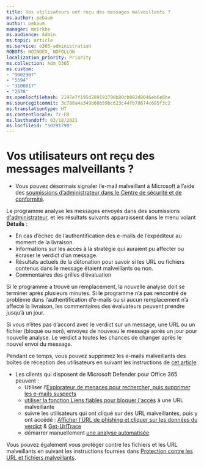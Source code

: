 ```yaml
---
title: Vos utilisateurs ont reçu des messages malveillants ?
ms.author: pebaum
author: pebaum
manager: mnirkhe
ms.audience: Admin
ms.topic: article
ms.service: o365-administration
ROBOTS: NOINDEX, NOFOLLOW
localization_priority: Priority
ms.collection: Adm_O365
ms.custom:
- "9002907"
- "5594"
- "3100017"
- "2578"
ms.openlocfilehash: 2197e7f195d789193798b80cb092d8046eb6e0be
ms.sourcegitcommit: 3c708a4a349b60b59bc623c44fb78674c685f3c2
ms.translationtype: HT
ms.contentlocale: fr-FR
ms.lasthandoff: 02/18/2021
ms.locfileid: "50291790"
---
```

# <a name="did-your-users-receive-malicious-email"></a>Vos utilisateurs ont reçu des messages malveillants ?

- Vous pouvez désormais signaler l’e-mail malveillant à Microsoft à l’aide des [soumissions d’administrateur dans le Centre de sécurité et de conformité](https://sip.protection.office.com/reportsubmission).

Le programme analyse les messages envoyés dans des soumissions [d'administrateur](https://sip.protection.office.com/reportsubmission), et les résultats suivants apparaissent dans le menu volant **Détails** :

- En cas d’échec de l’authentification des e-mails de l’expéditeur au moment de la livraison.
- Informations sur les accès à la stratégie qui auraient pu affecter ou écraser le verdict d’un message.
- Résultats actuels de la détonation pour savoir si les URL ou fichiers contenus dans le message étaient malveillants ou non.
- Commentaires des grilles d’évaluation

Si le programme a trouvé un remplacement, la nouvelle analyse doit se terminer après plusieurs minutes. Si le programme n’a pas rencontré de problème dans l’authentification d’e-mails ou si aucun remplacement n’a affecté la livraison, les commentaires des évaluateurs peuvent prendre jusqu’à un jour.

Si vous n’êtes pas d’accord avec le verdict sur un message, une URL ou un fichier (bloqué ou non), envoyez de nouveau le message après un jour pour nouvelle analyse. Le verdict a toutes les chances de changer après le nouvel envoi du message.

Pendant ce temps, vous pouvez supprimez les e-mails malveillants des boîtes de réception des utilisateurs en suivant les instructions de [cet article](https://docs.microsoft.com/microsoft-365/compliance/search-for-and-delete-messages-in-your-organization).

- Les clients qui disposent de Microsoft Defender pour Office 365 peuvent :
    - Utiliser l’[Explorateur de menaces pour rechercher, puis supprimer les e-mails suspects](https://docs.microsoft.com/microsoft-365/security/office-365-security/investigate-malicious-email-that-was-delivered)
    - [utiliser la fonction Liens fiables pour bloquer l'accès](https://docs.microsoft.com/microsoft-365/security/office-365-security/atp-safe-links) à une URL malveillante
    - suivre les utilisateurs qui ont cliqué sur des URL malveillantes, puis y ont accédé : [Afficher l’URL de phishing et cliquer sur les données du verdict](https://docs.microsoft.com/microsoft-365/security/office-365-security/threat-explorer) & [Get-UrlTrace](https://docs.microsoft.com/powershell/module/exchange/get-urltrace)
    - démarrer manuellement [une analyse automatisée](https://docs.microsoft.com/microsoft-365/security/office-365-security/automated-investigation-response-office)

Vous pouvez également vous protéger contre les fichiers et les URL malveillants en suivant les instructions fournies dans [Protection contre les URL et fichiers malveillants](https://docs.microsoft.com/microsoft-365/security/office-365-security/protect-against-threats).